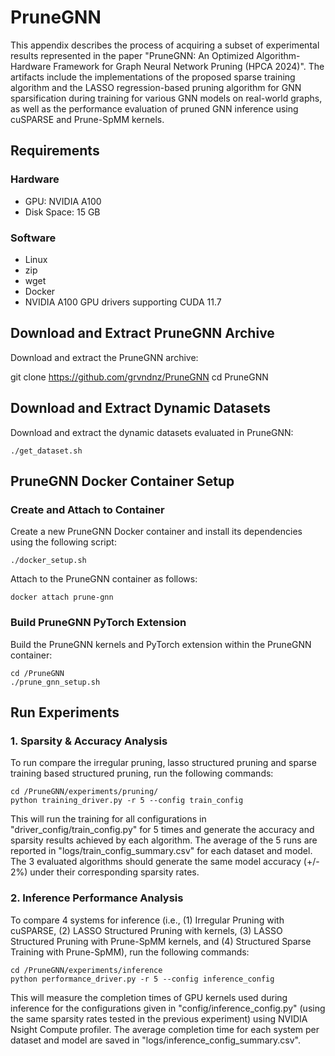 # PruneGNN
This appendix describes the process of acquiring a subset of experimental results represented in the paper "PruneGNN: An Optimized Algorithm-Hardware
Framework for Graph Neural Network Pruning (HPCA 2024)". The artifacts include the implementations of the proposed sparse training algorithm and the LASSO regression-based pruning algorithm for GNN sparsification during training for various GNN models on real-world graphs, as well as the performance evaluation of pruned GNN inference using cuSPARSE and Prune-SpMM kernels.


## Requirements
### Hardware
- GPU: NVIDIA A100
- Disk Space: 15 GB

### Software
- Linux
- zip
- wget
- Docker
- NVIDIA A100 GPU drivers supporting CUDA 11.7

## Download and Extract PruneGNN Archive
Download and extract the PruneGNN archive:

  git clone https://github.com/grvndnz/PruneGNN
  cd PruneGNN

## Download and Extract Dynamic Datasets
Download and extract the dynamic datasets evaluated in PruneGNN:

    ./get_dataset.sh

## PruneGNN Docker Container Setup
### Create and Attach to Container
Create a new PruneGNN Docker container and install its dependencies using the following script:

    ./docker_setup.sh

Attach to the PruneGNN container as follows:

    docker attach prune-gnn

### Build PruneGNN PyTorch Extension 
Build the PruneGNN kernels and PyTorch extension within the PruneGNN container:

    cd /PruneGNN
    ./prune_gnn_setup.sh

## Run Experiments

### 1. Sparsity & Accuracy Analysis

To run compare the irregular pruning, lasso structured pruning and sparse training based structured pruning, run the following commands:

    cd /PruneGNN/experiments/pruning/
    python training_driver.py -r 5 --config train_config

This will run the training for all configurations in "driver_config/train_config.py" for 5 times and generate the accuracy and sparsity results achieved by each algorithm. The average of the 5 runs are reported in "logs/train_config_summary.csv" for each dataset and model. The 3 evaluated algorithms should generate the same model accuracy (+/- 2%) under their corresponding sparsity rates. 

### 2. Inference Performance Analysis

To compare 4 systems for inference (i.e., (1) Irregular Pruning with cuSPARSE, (2) LASSO Structured Pruning with  kernels, (3) LASSO Structured Pruning with Prune-SpMM kernels, and (4) Structured Sparse Training with Prune-SpMM), run the following commands:

    cd /PruneGNN/experiments/inference
    python performance_driver.py -r 5 --config inference_config

This will measure the completion times of GPU kernels used during inference for the configurations given in "config/inference_config.py" (using the same sparsity rates tested in the previous experiment) using NVIDIA Nsight Compute profiler. The average completion time for each system per dataset and model are saved in "logs/inference_config_summary.csv".

